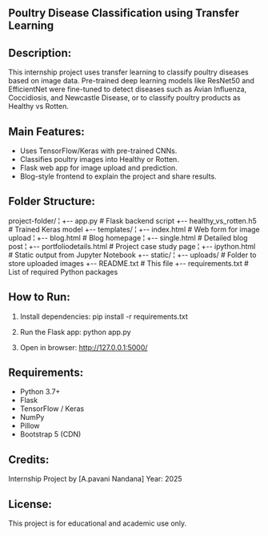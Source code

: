 Poultry Disease Classification using Transfer Learning 
----------------------------------------------------- 

Description: 
------------- 
This internship project uses transfer learning to classify poultry diseases based on image data. Pre-trained deep learning models like ResNet50 and EfficientNet were fine-tuned to detect diseases such as Avian Influenza, Coccidiosis, and Newcastle Disease, or to classify poultry products as Healthy vs Rotten. 

Main Features: 
-------------- 
- Uses TensorFlow/Keras with pre-trained CNNs. 
- Classifies poultry images into Healthy or Rotten. 
- Flask web app for image upload and prediction. 
- Blog-style frontend to explain the project and share results. 

Folder Structure: 
------------------ 
project-folder/ 
¦ 
+-- app.py                     # Flask backend script 
+-- healthy_vs_rotten.h5       # Trained Keras model 
+-- templates/ 
¦   +-- index.html             # Web form for image upload 
¦   +-- blog.html              # Blog homepage 
¦   +-- single.html            # Detailed blog post 
¦   +-- portfoliodetails.html  # Project case study page 
¦   +-- ipython.html           # Static output from Jupyter Notebook 
+-- static/ 
¦   +-- uploads/               # Folder to store uploaded images 
+-- README.txt                 # This file 
+-- requirements.txt           # List of required Python packages 

How to Run: 
----------- 
1. Install dependencies: 
   pip install -r requirements.txt 

2. Run the Flask app: 
   python app.py 

3. Open in browser: 
   http://127.0.0.1:5000/ 

Requirements: 
-------------- 
- Python 3.7+ 
- Flask 
- TensorFlow / Keras 
- NumPy 
- Pillow 
- Bootstrap 5 (CDN) 

Credits: 
-------- 
Internship Project by [A.pavani Nandana] 
Year: 2025 

License: 
-------- 
This project is for educational and academic use only. 
